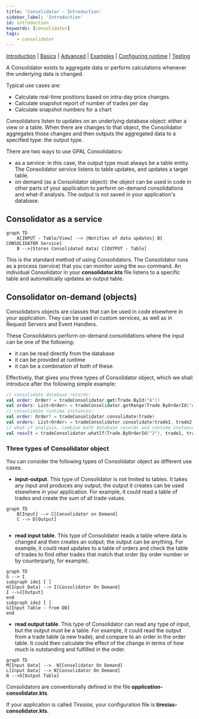 ```yaml
---
title: 'Consolidator - Introduction'
sidebar_label: 'Introduction'
id: introduction
keywords: [consolidator]
tags:
    - consolidator
---
```


[Introduction](/server-modules/consolidator/introduction) | [Basics](/server-modules/consolidator/basics) |  [Advanced](/server-modules/consolidator/advanced) | [Examples](/server-modules/consolidator/examples) | [Configuring runtime](/server-modules/consolidator/configuring-runtime) | [Testing](/server-modules/consolidator/testing)

A Consolidator exists to aggregate data or perform calculations whenever the underlying data is changed.

Typical use cases are:

- Calculate real-time positions based on intra-day price changes.
- Calculate snapshot report of number of trades per day
- Calculate snapshot numbers for a chart

Consolidators listen to updates on an underlying database object: either a view or a table. When there are changes to that object, the Consolidator aggregates those changes and then outputs the aggregated data to a specified type: the output type.

There are two ways to use GPAL Consolidators:

- as a service: in this case, the output type must always be a table entity. The Consolidator service listens to table updates, and updates a target table. 
- on demand (as a Consolidator object): the object can be used in code in other parts of your application to perform on-demand consolidations and what-if analysis. The output is not saved in your application's database.

## Consolidator as a service

````mermaid
graph TD
    A[INPUT - Table/View] --> |Notifies of data updates| B[ CONSOLIDATOR Service]
    B -->|Stores Consolidated data| C[OUTPUT - Table]
````

This is the standard method of using Consolidators. The Consolidator runs as a process (service) that you can monitor using the `mon` command. An individual Consolidator in your **consolidator.kts** file listens to a specific table and automatically updates an output table. 



## Consolidator on-demand (objects)

Consolidators objects are classes that can be used in code elsewhere in your application. They can be used in custom services, as well as in Request Servers and Event Handlers. 

These Consolidators perform on-demand consolidations where the input can be one of the following:

- it can be read directly from the database
- it can be provided at runtime
- it can be a combination of both of these. 

Effectively, that gives you three types of Consolidator object, which we shall introduce after the following simple example:

```kotlin
// consolidate database records:
val order: Order? = tradeConsolidator.get(Trade.ById("A"))
val orders: List<Order> = tradeConsolidator.getRange(Trade.ByOrderId("A"), 1).toList()
// consolidate runtime instances:
val order: Order? = tradeConsolidator.consolidate(trade)
val orders: List<Order> = tradeConsolidator.consolidate(trade1, trade2, trade3)
// what-if analysis, combine both database records and runtime instances:
val result = tradeConsolidator.whatIf(Trade.ByOrderId("2"), trade1, trade2)
```
### Three types of Consolidator object
You can consider the following types of Consolidator object as different use cases.

- **input-output**. This type of Consolidator is not limited to tables. It takes any input and produces any output; the output it creates can be used elsewhere in your application. For example, it could read a table of trades and create the sum of all trade values.
````mermaid
graph TD
    B[Input] --> C[Consolidator on Demand]
    C --> D[Output]
  
````
- **read input table**. This type of Consolidator reads a table where data is changed and then creates an output; the output can be anything. For example, it could read updates to a table of orders and check the table of trades to find other trades that match that order (by order number or by counterparty, for example).
````mermaid
graph TD
G --> I
subgraph ide1 [ ]
H[Input Data] --> I[Consolidator On Demand]
I -->J[Output]
end
subgraph ide2 [ ]
G[Input Table - from DB]
end
````
- **read output table**. This type of Consolidator can read any type of input, but the output must be a table. For example, it could read the output from a trade table (a new trade), and compare to an order in the order table. It could then calculate the effect of the change in terms of how much is outstanding and fulfilled in the order.
````mermaid
graph TD
M[Input Data] -->  N[Consolidator On Demand]
L[Input Data] --> N[Consolidator On Demand]
N -->O[Output Table]
````

Consolidators are conventionally defined in the file **_application_-consolidator.kts**. 

If your application is called *Tiresias*, your configuration file is **tiresias-consolidator.kts**.
